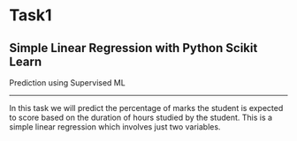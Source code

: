# Task1
## Simple Linear Regression with Python Scikit Learn

Prediction using Supervised ML
*********************************

In this task we will predict the percentage of marks the student is expected to score based on the duration of hours studied by the student.
This is a simple linear regression which involves just two variables.

